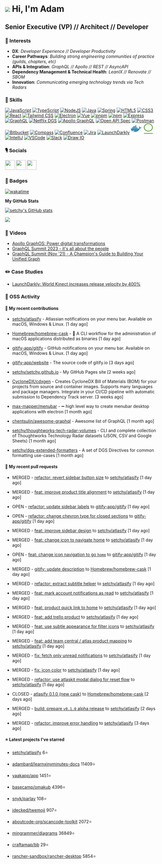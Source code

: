 ![](https://user-images.githubusercontent.com/18350557/176309783-0785949b-9127-417c-8b55-ab5a4333674e.gif) Hi, I'm Adam
============================================================================================================================

Senior Executive (VP) // Architect // Developer
-----------------------------------------------

### 🔭 Interests

- **DX**: *Developer Experience // Developer Productivity*
- **Career Pathways**: *Building strong engineering communities of practice (guilds, chapters, etc)*
- **APIs & Integration**: *GraphQL // Apollo // REST // AsyncAPI*
- **Dependency Management & Technical Health**: *LeanIX // Renovate // SBOM*
- **Innovation**: *Communicating emerging technology trends via Tech Radars*

### 💪 Skills

<p align="left">
  <a href="https://developer.mozilla.org/en-US/docs/Web/JavaScript" target="_blank" rel="noreferrer"><img src="https://raw.githubusercontent.com/danielcranney/readme-generator/main/public/icons/skills/javascript-colored.svg" width="36" height="36" alt="JavaScript" /></a>
  <a href="https://www.typescriptlang.org/" target="_blank" rel="noreferrer"><img src="https://raw.githubusercontent.com/danielcranney/readme-generator/main/public/icons/skills/typescript-colored.svg" width="36" height="36" alt="TypeScript" /></a>
  <a href="https://nodejs.org/en/" target="_blank" rel="noreferrer"><img src="https://raw.githubusercontent.com/danielcranney/readme-generator/main/public/icons/skills/nodejs-colored.svg" width="36" height="36" alt="NodeJS" /></a>
  <a href="https://www.oracle.com/java/" target="_blank" rel="noreferrer"><img src="https://raw.githubusercontent.com/danielcranney/readme-generator/main/public/icons/skills/java-colored.svg" width="36" height="36" alt="Java" /></a>
  <a href="https://spring.io/" target="_blank" rel="noreferrer"><img src="https://cdn.worldvectorlogo.com/logos/spring-3.svg" width="36" height="36" alt="Spring" /></a> 
  <a href="https://developer.mozilla.org/en-US/docs/Glossary/HTML5" target="_blank" rel="noreferrer"><img src="https://raw.githubusercontent.com/danielcranney/readme-generator/main/public/icons/skills/html5-colored.svg" width="36" height="36" alt="HTML5" /></a>
  <a href="https://www.w3.org/TR/CSS/#css" target="_blank" rel="noreferrer"><img src="https://raw.githubusercontent.com/danielcranney/readme-generator/main/public/icons/skills/css3-colored.svg" width="36" height="36" alt="CSS3" /></a>
  <a href="https://react.dev/" target="_blank" rel="noreferrer"><img src="https://cdn.worldvectorlogo.com/logos/react-2.svg" width="36" height="36" alt="React" /></a>
  <a href="https://tailwindcss.com/" target="_blank" rel="noreferrer"><img src="https://cdn.worldvectorlogo.com/logos/tailwind-css-2.svg" width="36" height="36" alt="Tailwind CSS" /></a>
  <a href="https://www.electronjs.org/" target="_blank" rel="noreferrer"><img src="https://cdn.worldvectorlogo.com/logos/electron-1.svg" width="36" height="36" alt="Electron" /></a>
  <a href="https://vuejs.org/" target="_blank" rel="noreferrer"><img src="https://cdn.worldvectorlogo.com/logos/vue-9.svg" width="36" height="36" alt="Vue" /></a>
  <a href="https://pnpm.io/" target="_blank" rel="noreferrer"><img src="https://encrypted-tbn0.gstatic.com/images?q=tbn:ANd9GcSGcwBnoTNg212cvEclMX-_qRw_P-_odFp3aafVal77Hg&s" width="36" height="36" alt="pnpm" /></a>
  <a href="https://www.npmjs.com/" target="_blank" rel="noreferrer"><img src="https://cdn.worldvectorlogo.com/logos/npm-square-red-1.svg" width="36" height="36" alt="npm" /></a>
  <a href="https://expressjs.com/" target="_blank" rel="noreferrer"><img src="https://raw.githubusercontent.com/danielcranney/readme-generator/main/public/icons/skills/express-colored.svg" width="36" height="36" alt="Express" /></a>
  <a href="https://graphql.org/" target="_blank" rel="noreferrer"><img src="https://raw.githubusercontent.com/danielcranney/readme-generator/main/public/icons/skills/graphql-colored.svg" width="36" height="36" alt="GraphQL" /></a>
  <a href="https://netflix.github.io/dgs/" target="_blank" rel="noreferrer"><img src="https://raw.githubusercontent.com/Netflix/dgs/main/docs/images/dgs-framework-brand/Icon/dgs-icon--blue.svg" width="36" height="36" alt="Netflix DGS" /></a>
  <a href="https://apollographql.com/" target="_blank" rel="noreferrer"><img src="https://cdn.worldvectorlogo.com/logos/apollo-graphql-compact.svg" width="36" height="36" alt="Apollo GraphQL" /></a>
  <a href="https://swagger.io/specification/" target="_blank" rel="noreferrer"><img src="https://cdn.worldvectorlogo.com/logos/openapi-1.svg" width="36" height="36" alt="Open API Spec" /></a>
  <a href="https://www.postman.com//" target="_blank" rel="noreferrer"><img src="https://cdn.worldvectorlogo.com/logos/postman.svg" width="36" height="36" alt="Postman" /></a>
  <a href="https://www.atlassian.com/software/bitbucket" target="_blank" rel="noreferrer"><img src="https://cdn.worldvectorlogo.com/logos/bitbucket-icon.svg" width="36" height="36" alt="Bitbucket" /></a>
  <a href="https://www.atlassian.com/software/compass" target="_blank" rel="noreferrer"><img src="https://cdn.worldvectorlogo.com/logos/atlassian-compass-1.svg" width="36" height="36" alt="Compass" /></a>
  <a href="https://www.atlassian.com/software/confluence" target="_blank" rel="noreferrer"><img src="https://cdn.worldvectorlogo.com/logos/confluence-1.svg" width="36" height="36" alt="Confluence" /></a>
  <a href="https://www.atlassian.com/software/jira" target="_blank" rel="noreferrer"><img src="https://cdn.worldvectorlogo.com/logos/jira-1.svg" width="36" height="36" alt="Jira" /></a>
  <a href="https://launchdarkly.com/" target="_blank" rel="noreferrer"><img src="https://cdn.worldvectorlogo.com/logos/launchdarkly-2.svg" width="36" height="36" alt="LaunchDarkly" /></a>
  <a href="https://docker.com/" target="_blank" rel="noreferrer"><img src="https://raw.githubusercontent.com/nx211/homer-icons/master/png/docker.png" width="36" height="36" alt="Docker" /></a>
  <a href="https://jfrog.com/artifactory/" target="_blank" rel="noreferrer"><img src="https://raw.githubusercontent.com/nx211/homer-icons/master/png/artifactory.png" width="36" height="36" alt="Artifactory" /></a>
  <a href="https://www.jetbrains.com/idea/" target="_blank" rel="noreferrer"><img src="https://cdn.worldvectorlogo.com/logos/intellij-idea-1.svg" width="36" height="36" alt="IntelliJ" /></a>
  <a href="https://code.visualstudio.com/" target="_blank" rel="noreferrer"><img src="https://cdn.worldvectorlogo.com/logos/visual-studio-code-1.svg" width="36" height="36" alt="VSCode" /></a>
  <a href="https://slack.com/" target="_blank" rel="noreferrer"><img src="https://cdn.worldvectorlogo.com/logos/slack-new-logo.svg" width="36" height="36" alt="Slack" /></a>
  <a href="https://drawio-app.com/" target="_blank" rel="noreferrer"><img src="https://cdn.worldvectorlogo.com/logos/draw-io.svg" width="36" height="36" alt="Draw IO" /></a>
</p>

                      

### 🎙️ Socials
                  
<p align="left">
  <a href="https://www.github.com/setchy" target="_blank" rel="noreferrer"><img src="https://raw.githubusercontent.com/danielcranney/readme-generator/main/public/icons/socials/github.svg" width="32" height="32" /></a>
  <a href="https://www.linkedin.com/in/adamsetch" target="_blank" rel="noreferrer"><img src="https://raw.githubusercontent.com/danielcranney/readme-generator/main/public/icons/socials/linkedin.svg" width="32" height="32" /></a>
  <a href="https://www.twitter.com/setchy87" target="_blank" rel="noreferrer"><img src="https://raw.githubusercontent.com/danielcranney/readme-generator/main/public/icons/socials/twitter.svg" width="32" height="32" /></a>
</p>

### 📛 Badges

[![wakatime](https://wakatime.com/badge/user/2b948ae2-4be1-4020-8a57-7de60b53fe1d.svg)](https://wakatime.com/@2b948ae2-4be1-4020-8a57-7de60b53fe1d)

<b>My GitHub Stats</b>

<a href="http://www.github.com/setchy"><img src="https://github-readme-stats.vercel.app/api?username=setchy&show_icons=true&hide=&count_private=true&title_color=0891b2&text_color=ffffff&icon_color=0891b2&bg_color=1c1917&hide_border=true&show_icons=true" alt="setchy's GitHub stats" /></a>

<a href="http://www.github.com/setchy"><img src="https://github-readme-streak-stats.herokuapp.com/?user=setchy&stroke=ffffff&background=1c1917&ring=0891b2&fire=0891b2&currStreakNum=ffffff&currStreakLabel=0891b2&sideNums=ffffff&sideLabels=ffffff&dates=ffffff&hide_border=true" /></a>

### 📼 Videos

- [Apollo GraphOS: Power digital transformations](https://www.apollographql.com/enterprise?wvideo=4fu2lsjssc)
- [GraphQL Summit 2023 - it's all about the people](https://www.youtube.com/watch?v=090IWEcHbJc)
- [GraphQL Summit (Nov '21) - A Champion's Guide to Building Your Unified Graph](https://www.apollographql.com/events/roundtable/graphql-summit-november-2021/a-champions-guide-to-building-your-unified-graph)

### ✏️ Case Studies

- [LaunchDarkly: World Kinect increases release velocity by 400%](https://launchdarkly.com/case-studies/world-kinect/)

### 🎯 OSS Activity
#### 🚀 My recent contributions



- [setchy/atlasify](https://github.com/setchy/atlasify) -  Atlassian notifications on your menu bar. Available on macOS, Windows &amp; Linux.  [1 day ago]

- [Homebrew/homebrew-cask](https://github.com/Homebrew/homebrew-cask) - 🍻 A CLI workflow for the administration of macOS applications distributed as binaries [1 day ago]

- [gitify-app/gitify](https://github.com/gitify-app/gitify) - GitHub notifications on your menu bar. Available on macOS, Windows &amp; Linux. [1 day ago]

- [gitify-app/website](https://github.com/gitify-app/website) - The source code of gitify.io [3 days ago]

- [setchy/setchy.github.io](https://github.com/setchy/setchy.github.io) - My GitHub Pages site [2 weeks ago]

- [CycloneDX/cdxgen](https://github.com/CycloneDX/cdxgen) - Creates CycloneDX Bill of Materials (BOM) for your projects from source and container images. Supports many languages and package managers. Integrate in your CI/CD pipeline with automatic submission to Dependency Track server. [3 weeks ago]

- [max-mapper/menubar](https://github.com/max-mapper/menubar) - ➖ high level way to create menubar desktop applications with electron [1 month ago]

- [chentsulin/awesome-graphql](https://github.com/chentsulin/awesome-graphql) - Awesome list of GraphQL [1 month ago]

- [setchy/thoughtworks-tech-radar-volumes](https://github.com/setchy/thoughtworks-tech-radar-volumes) - CLI and complete collection of Thoughtworks Technology Radar datasets (JSON, CSV and Google Sheets) [1 month ago]

- [setchy/dgs-extended-formatters](https://github.com/setchy/dgs-extended-formatters) - A set of DGS Directives for common formatting use-cases [1 month ago]

#### 🎉 My recent pull requests



- MERGED - [refactor: revert sidebar button size](https://github.com/setchy/atlasify/pull/46) to [setchy/atlasify](https://github.com/setchy/atlasify) [1 day ago]

- MERGED - [feat: improve product title alignment](https://github.com/setchy/atlasify/pull/45) to [setchy/atlasify](https://github.com/setchy/atlasify) [1 day ago]

- OPEN - [refactor: update sidebar labels](https://github.com/gitify-app/gitify/pull/1538) to [gitify-app/gitify](https://github.com/gitify-app/gitify) [1 day ago]

- OPEN - [refactor: change chevron type for closed sections](https://github.com/gitify-app/gitify/pull/1537) to [gitify-app/gitify](https://github.com/gitify-app/gitify) [1 day ago]

- MERGED - [feat: improve sidebar design](https://github.com/setchy/atlasify/pull/43) to [setchy/atlasify](https://github.com/setchy/atlasify) [1 day ago]

- MERGED - [feat: change icon to navigate home](https://github.com/setchy/atlasify/pull/40) to [setchy/atlasify](https://github.com/setchy/atlasify) [1 day ago]

- OPEN - [feat: change icon navigation to go `home`](https://github.com/gitify-app/gitify/pull/1533) to [gitify-app/gitify](https://github.com/gitify-app/gitify) [1 day ago]

- MERGED - [gitify: update description](https://github.com/Homebrew/homebrew-cask/pull/185738) to [Homebrew/homebrew-cask](https://github.com/Homebrew/homebrew-cask) [1 day ago]

- MERGED - [refactor: extract subtitle helper](https://github.com/setchy/atlasify/pull/35) to [setchy/atlasify](https://github.com/setchy/atlasify) [1 day ago]

- MERGED - [feat: mark account notifications as read](https://github.com/setchy/atlasify/pull/34) to [setchy/atlasify](https://github.com/setchy/atlasify) [1 day ago]

- MERGED - [feat: product quick link to home](https://github.com/setchy/atlasify/pull/33) to [setchy/atlasify](https://github.com/setchy/atlasify) [1 day ago]

- MERGED - [feat: add trello product](https://github.com/setchy/atlasify/pull/32) to [setchy/atlasify](https://github.com/setchy/atlasify) [1 day ago]

- MERGED - [feat: use subtle appearance for filter icons](https://github.com/setchy/atlasify/pull/31) to [setchy/atlasify](https://github.com/setchy/atlasify) [1 day ago]

- MERGED - [feat: add team central / atlas product mapping](https://github.com/setchy/atlasify/pull/30) to [setchy/atlasify](https://github.com/setchy/atlasify) [1 day ago]

- MERGED - [fix: fetch only unread notifications](https://github.com/setchy/atlasify/pull/29) to [setchy/atlasify](https://github.com/setchy/atlasify) [1 day ago]

- MERGED - [fix: icon color](https://github.com/setchy/atlasify/pull/28) to [setchy/atlasify](https://github.com/setchy/atlasify) [1 day ago]

- MERGED - [refactor: use atlaskit modal dialog for reset flow](https://github.com/setchy/atlasify/pull/27) to [setchy/atlasify](https://github.com/setchy/atlasify) [1 day ago]

- CLOSED - [atlasify 0.1.0 (new cask)](https://github.com/Homebrew/homebrew-cask/pull/185603) to [Homebrew/homebrew-cask](https://github.com/Homebrew/homebrew-cask) [2 days ago]

- MERGED - [build: prepare `v0.1.0` alpha release](https://github.com/setchy/atlasify/pull/17) to [setchy/atlasify](https://github.com/setchy/atlasify) [2 days ago]

- MERGED - [refactor: improve error handling](https://github.com/setchy/atlasify/pull/14) to [setchy/atlasify](https://github.com/setchy/atlasify) [3 days ago]

#### ⭐ Latest projects I've starred



- [setchy/atlasify](https://github.com/setchy/atlasify) 6⭐

- [adambard/learnxinyminutes-docs](https://github.com/adambard/learnxinyminutes-docs) 11409⭐

- [yaakapp/app](https://github.com/yaakapp/app) 1451⭐

- [basecamp/omakub](https://github.com/basecamp/omakub) 4396⭐

- [snyk/parlay](https://github.com/snyk/parlay) 108⭐

- [jdecked/twemoji](https://github.com/jdecked/twemoji) 907⭐

- [aboutcode-org/scancode-toolkit](https://github.com/aboutcode-org/scancode-toolkit) 2072⭐

- [mingrammer/diagrams](https://github.com/mingrammer/diagrams) 36849⭐

- [craftamap/bb](https://github.com/craftamap/bb) 29⭐

- [rancher-sandbox/rancher-desktop](https://github.com/rancher-sandbox/rancher-desktop) 5854⭐


